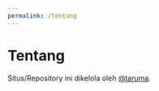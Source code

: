 ```yaml
---
permalink: /tentang
---
```


# Tentang

Situs/Repository ini dikelola oleh [@taruma](https://taruma.github.io).
